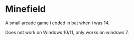 # Minefield
A small arcade game i coded in bat when i was 14.

Does not work on Windows 10/11, only works on windows 7.
